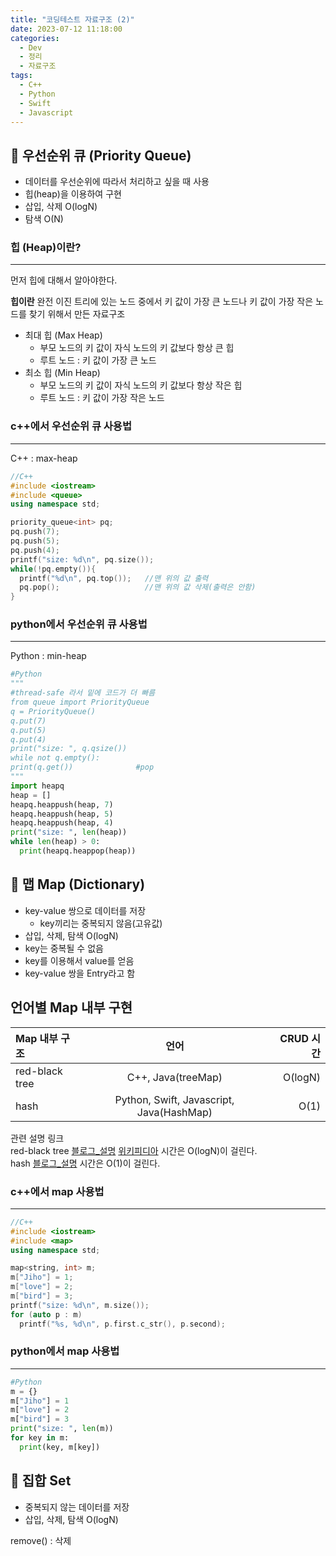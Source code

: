 ```yaml
---
title: "코딩테스트 자료구조 (2)"
date: 2023-07-12 11:18:00
categories:
  - Dev
  - 정리
  - 자료구조
tags:
  - C++
  - Python
  - Swift
  - Javascript
---
```


## 📖 우선순위 큐 (Priority Queue)
* 데이터를 우선순위에 따라서 처리하고 싶을 때 사용
* 힙(heap)을 이용하여 구현
* 삽입, 삭제 O(logN)
* 탐색 O(N)  
  
### 힙 (Heap)이란?
---
먼저 힙에 대해서 알아야한다.   
  
**힙이란**
완전 이진 트리에 있는 노드 중에서 키 값이 가장 큰 노드나 키 값이 가장 작은 노드를 찾기 위해서 만든 자료구조  

* 최대 힙 (Max Heap)
  * 부모 노드의 키 값이 자식 노드의 키 값보다 항상 큰 힙  
  * 루트 노드 : 키 값이 가장 큰 노드
* 최소 힙 (Min Heap)
  * 부모 노드의 키 값이 자식 노드의 키 값보다 항상 작은 힙  
  * 루트 노드 : 키 값이 가장 작은 노드  


### c++에서 우선순위 큐 사용법
---
C++ : max-heap  

```c++
//C++
#include <iostream>
#include <queue>
using namespace std;

priority_queue<int> pq;
pq.push(7);
pq.push(5);
pq.push(4);
printf("size: %d\n", pq.size());
while(!pq.empty()){
  printf("%d\n", pq.top());   //맨 위의 값 출력
  pq.pop();                   //맨 위의 값 삭제(출력은 안함)
}
```


### python에서 우선순위 큐 사용법
---
Python : min-heap  

```python
#Python
"""
#thread-safe 라서 밑에 코드가 더 빠름
from queue import PriorityQueue
q = PriorityQueue()
q.put(7)
q.put(5)
q.put(4)
print("size: ", q.qsize())
while not q.empty():
print(q.get())              #pop
"""
import heapq
heap = []
heapq.heappush(heap, 7)
heapq.heappush(heap, 5)
heapq.heappush(heap, 4)
print("size: ", len(heap))
while len(heap) > 0:
  print(heapq.heappop(heap))
```
## 📖 맵 Map (Dictionary)
* key-value 쌍으로 데이터를 저장  
  * key끼리는 중복되지 않음(고유값)
* 삽입, 삭제, 탐색 O(logN)
* key는 중복될 수 없음
* key를 이용해서 value를 얻음
* key-value 쌍을 Entry라고 함

**언어별 Map 내부 구현**
---

|Map 내부 구조|언어|CRUD 시간|
|:---|:---:|---:|
|red-black tree|C++, Java(treeMap)|O(logN)|
|hash|Python, Swift, Javascript, Java(HashMap)|O(1)|

관련 설명 링크   
red-black tree [블로그_설명](https://code-lab1.tistory.com/62) [위키피디아](https://ko.wikipedia.org/wiki/레드-블랙_트리) 시간은 O(logN)이 걸린다.   
hash [블로그_설명](https://youtu.be/zFL29ydL9D8?si=ielL_KovnqhptBB9) 시간은 O(1)이 걸린다.   
  
### c++에서 map 사용법
---
```c++
//C++
#include <iostream>
#include <map>
using namespace std;

map<string, int> m;
m["Jiho"] = 1;
m["love"] = 2;
m["bird"] = 3;
printf("size: %d\n", m.size());
for (auto p : m)
  printf("%s, %d\n", p.first.c_str(), p.second);
```  
  
### python에서 map 사용법
---
```python
#Python
m = {}
m["Jiho"] = 1
m["love"] = 2
m["bird"] = 3
print("size: ", len(m))
for key in m:
  print(key, m[key])
```
  


## 📖 집합 Set
* 중복되지 않는 데이터를 저장
* 삽입, 삭제, 탐색 O(logN)  

remove() : 삭제
